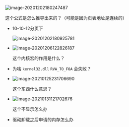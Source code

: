 ![image-20201202180247487](https://cdn.jsdelivr.net/gh/smallzhong/picgo-pic-bed/image-20201202180247487.png)

这个公式是怎么推导出来的？（可能是因为页表地址是连续的）

+ 10-10-12分页下

  ![image-20201202180925781](https://cdn.jsdelivr.net/gh/smallzhong/picgo-pic-bed/image-20201202180925781.png)
  
+ ![image-20201206122826187](https://cdn.jsdelivr.net/gh/smallzhong/picgo-pic-bed/image-20201206122826187.png)

  这个内核宏的作用是什么？

  
  
+ 为啥 `kernel32.dll`  `RVA_TO_FOA` 会失败？

+ ![image-20210125231706690](https://cdn.jsdelivr.net/gh/smallzhong/picgo-pic-bed/image-20210125231706690.png)

  这个东西什么意思？
  
+ ![image-20210131121702676](https://cdn.jsdelivr.net/gh/smallzhong/picgo-pic-bed/image-20210131121702676.png)

  这个不显示怎么办
  
+ 驱动卸载之后申请的内存怎么办